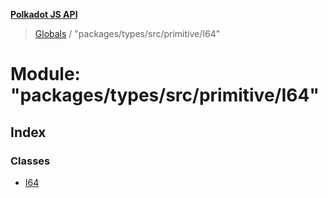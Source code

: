 **[Polkadot JS API](../README.md)**

> [Globals](../globals.md) / "packages/types/src/primitive/I64"

# Module: "packages/types/src/primitive/I64"

## Index

### Classes

* [I64](../classes/_packages_types_src_primitive_i64_.i64.md)

